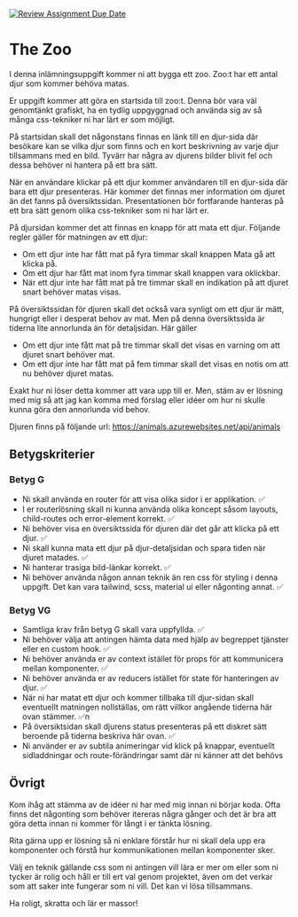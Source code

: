 [![Review Assignment Due Date](https://classroom.github.com/assets/deadline-readme-button-22041afd0340ce965d47ae6ef1cefeee28c7c493a6346c4f15d667ab976d596c.svg)](https://classroom.github.com/a/xBUCHFwF)

# The Zoo

I denna inlämningsuppgift kommer ni att bygga ett zoo. Zoo:t har ett antal djur som kommer behöva matas.

Er uppgift kommer att göra en startsida till zoo:t. Denna bör vara väl genomtänkt grafiskt, ha en tydlig uppgyggnad
och använda sig av så många css-tekniker ni har lärt er som möjligt.

På startsidan skall det någonstans finnas en länk till en djur-sida där besökare kan se vilka djur som finns och en
kort beskrivning av varje djur tillsammans med en bild. Tyvärr har några av djurens bilder blivit fel och dessa behöver
ni hantera på ett bra sätt.

När en användare klickar på ett djur kommer användaren till en djur-sida där bara ett djur presenteras. Här kommer det
finnas mer information om djuret än det fanns på översiktssidan. Presentationen bör fortfarande hanteras på ett bra sätt
genom olika css-tekniker som ni har lärt er.

På djursidan kommer det att finnas en knapp för att mata ett djur. Följande regler gäller för matningen av ett djur:

- Om ett djur inte har fått mat på fyra timmar skall knappen Mata gå att klicka på.
- Om ett djur har fått mat inom fyra timmar skall knappen vara oklickbar.
- När ett djur inte har fått mat på tre timmar skall en indikation på att djuret snart behöver matas visas.

På översiktssidan för djuren skall det också vara synligt om ett djur är mätt, hungrigt eller i desperat behov av mat.
Men på denna översiktssida är tiderna lite annorlunda än för detaljsidan. Här gäller

- Om ett djur inte fått mat på tre timmar skall det visas en varning om att djuret snart behöver mat.
- Om ett djur inte har fått mat på fem timmar skall det visas en notis om att nu behöver djuret matas.

Exakt hur ni löser detta kommer att vara upp till er. Men, stäm av er lösning med mig så att jag kan komma med
förslag eller idéer om hur ni skulle kunna göra den annorlunda vid behov.

Djuren finns på följande url: https://animals.azurewebsites.net/api/animals

## Betygskriterier

### Betyg G

- Ni skall använda en router för att visa olika sidor i er applikation. ✅
- I er routerlösning skall ni kunna använda olika koncept såsom layouts, child-routes och error-element korrekt. ✅
- Ni behöver visa en översiktssida för djuren där det går att klicka på ett djur. ✅
- Ni skall kunna mata ett djur på djur-detaljsidan och spara tiden när djuret matades. ✅
- Ni hanterar trasiga bild-länkar korrekt. ✅
- Ni behöver använda någon annan teknik än ren css för styling i denna uppgift. Det kan vara tailwind, scss, material ui eller någonting annat. ✅

### Betyg VG

- Samtliga krav från betyg G skall vara uppfyllda. ✅
- Ni behöver välja att antingen hämta data med hjälp av begreppet tjänster eller en custom hook. ✅
- Ni behöver använda er av context istället för props för att kommunicera mellan komponenter. ✅
- Ni behöver använda er av reducers istället för state för hanteringen av djur. ✅
- När ni har matat ett djur och kommer tillbaka till djur-sidan skall eventuellt matningen nollställas, om rätt villkor angående tiderna här ovan stämmer. ✅n
- På översiktsidan skall djurens status presenteras på ett diskret sätt beroende på tiderna beskriva här ovan. ✅
- Ni använder er av subtila animeringar vid klick på knappar, eventuellt sidladdningar och route-förändringar samt där ni känner att det behövs

## Övrigt

Kom ihåg att stämma av de idéer ni har med mig innan ni börjar koda. Ofta finns det någonting som behöver itereras några gånger och det är bra att göra
detta innan ni kommer för långt i er tänkta lösning.

Rita gärna upp er lösning så ni enklare förstår hur ni skall dela upp era komponenter och förstå hur kommunikationen mellan komponenter sker.

Välj en teknik gällande css som ni antingen vill lära er mer om eller som ni tycker är rolig och håll er till ert val genom projektet, även om det verkar som att saker inte fungerar som ni vill. Det kan vi lösa tillsammans.

Ha roligt, skratta och lär er massor!

